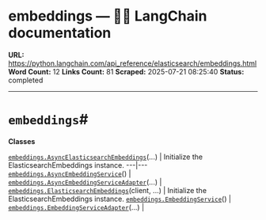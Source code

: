 # embeddings — 🦜🔗 LangChain  documentation

**URL:** https://python.langchain.com/api_reference/elasticsearch/embeddings.html
**Word Count:** 12
**Links Count:** 81
**Scraped:** 2025-07-21 08:25:40
**Status:** completed

---

# `embeddings`\#

**Classes**

[`embeddings.AsyncElasticsearchEmbeddings`](https://python.langchain.com/api_reference/elasticsearch/embeddings/langchain_elasticsearch.embeddings.AsyncElasticsearchEmbeddings.html#langchain_elasticsearch.embeddings.AsyncElasticsearchEmbeddings "langchain_elasticsearch.embeddings.AsyncElasticsearchEmbeddings")\(...\) | Initialize the ElasticsearchEmbeddings instance.   ---|---   [`embeddings.AsyncEmbeddingService`](https://python.langchain.com/api_reference/elasticsearch/embeddings/langchain_elasticsearch.embeddings.AsyncEmbeddingService.html#langchain_elasticsearch.embeddings.AsyncEmbeddingService "langchain_elasticsearch.embeddings.AsyncEmbeddingService")\(\) |    [`embeddings.AsyncEmbeddingServiceAdapter`](https://python.langchain.com/api_reference/elasticsearch/embeddings/langchain_elasticsearch.embeddings.AsyncEmbeddingServiceAdapter.html#langchain_elasticsearch.embeddings.AsyncEmbeddingServiceAdapter "langchain_elasticsearch.embeddings.AsyncEmbeddingServiceAdapter")\(...\) |    [`embeddings.ElasticsearchEmbeddings`](https://python.langchain.com/api_reference/elasticsearch/embeddings/langchain_elasticsearch.embeddings.ElasticsearchEmbeddings.html#langchain_elasticsearch.embeddings.ElasticsearchEmbeddings "langchain_elasticsearch.embeddings.ElasticsearchEmbeddings")\(client, ...\) | Initialize the ElasticsearchEmbeddings instance.   [`embeddings.EmbeddingService`](https://python.langchain.com/api_reference/elasticsearch/embeddings/langchain_elasticsearch.embeddings.EmbeddingService.html#langchain_elasticsearch.embeddings.EmbeddingService "langchain_elasticsearch.embeddings.EmbeddingService")\(\) |    [`embeddings.EmbeddingServiceAdapter`](https://python.langchain.com/api_reference/elasticsearch/embeddings/langchain_elasticsearch.embeddings.EmbeddingServiceAdapter.html#langchain_elasticsearch.embeddings.EmbeddingServiceAdapter "langchain_elasticsearch.embeddings.EmbeddingServiceAdapter")\(...\) |